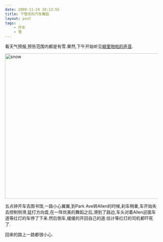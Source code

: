 ```yaml
---
date: 2008-11-24 18:13:55
title: 下雪天的汽车舞蹈
layout: post
tags:
    - 开车
    - 雪
---
```

看天气预报,预告范围内都是有雪.果然,下午开始听见[噼里啪啦的声音](http://twitter.com/ztpala/status/1021437830).

<a href="http://pic.ztpala.com/wp-content/uploads/2008/11/snow.jpg"><img class="aligncenter size-full wp-image-1468" title="snow" src="http://pic.ztpala.com/wp-content/uploads/2008/11/snow.jpg" alt="snow" width="640" height="480" /></a>

五点钟开车去图书馆,一路小心翼翼,到Park Ave转Allen的时候,刹车稍重,车开始失去控制侧滑,猛打方向盘,在一阵优美的舞蹈之后,滑到了路边,车头对着Allen迎面车道等红灯的车停了下来.然后倒车,缓缓的开回自己的道.估计等红灯的司机都吓死了.

回来的路上一路都很小心.
